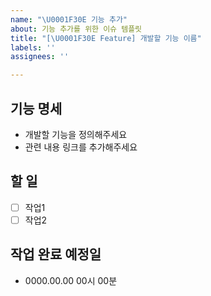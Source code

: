 ```yaml
---
name: "\U0001F30E 기능 추가"
about: 기능 추가를 위한 이슈 템플릿
title: "[\U0001F30E Feature] 개발할 기능 이름"
labels: ''
assignees: ''

---
```


## 기능 명세
- 개발할 기능을 정의해주세요
- 관련 내용 링크를 추가해주세요 

## 할 일
- [ ] 작업1
- [ ] 작업2

## 작업 완료 예정일
- 0000.00.00 00시 00분
